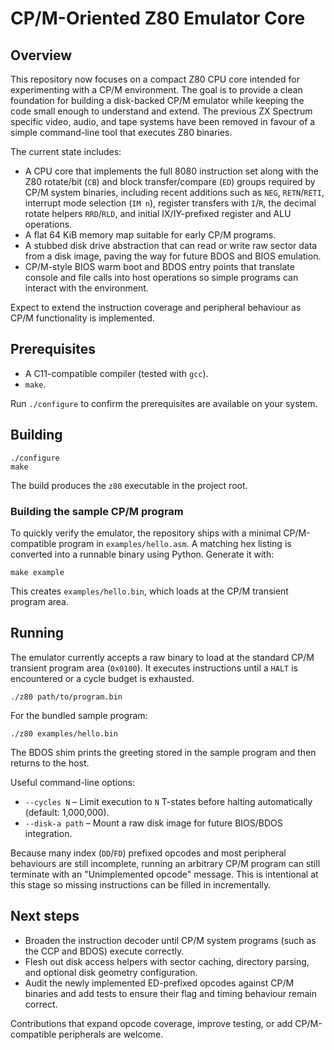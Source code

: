 # CP/M-Oriented Z80 Emulator Core

## Overview
This repository now focuses on a compact Z80 CPU core intended for experimenting with a CP/M environment. The goal is to provide a clean foundation for building a disk-backed CP/M emulator while keeping the code small enough to understand and extend. The previous ZX Spectrum specific video, audio, and tape systems have been removed in favour of a simple command-line tool that executes Z80 binaries.

The current state includes:

- A CPU core that implements the full 8080 instruction set along with the Z80 rotate/bit (`CB`) and block transfer/compare (`ED`) groups required by CP/M system binaries, including recent additions such as `NEG`, `RETN`/`RETI`, interrupt mode selection (`IM n`), register transfers with `I`/`R`, the decimal rotate helpers `RRD`/`RLD`, and initial IX/IY-prefixed register and ALU operations.
- A flat 64 KiB memory map suitable for early CP/M programs.
- A stubbed disk drive abstraction that can read or write raw sector data from a disk image, paving the way for future BDOS and BIOS emulation.
- CP/M-style BIOS warm boot and BDOS entry points that translate console and file calls into host operations so simple programs can interact with the environment.

Expect to extend the instruction coverage and peripheral behaviour as CP/M functionality is implemented.

## Prerequisites
- A C11-compatible compiler (tested with `gcc`).
- `make`.

Run `./configure` to confirm the prerequisites are available on your system.

## Building
```
./configure
make
```

The build produces the `z80` executable in the project root.

### Building the sample CP/M program

To quickly verify the emulator, the repository ships with a minimal CP/M-compatible program in `examples/hello.asm`. A matching
hex listing is converted into a runnable binary using Python. Generate it with:

```
make example
```

This creates `examples/hello.bin`, which loads at the CP/M transient program area.

## Running
The emulator currently accepts a raw binary to load at the standard CP/M transient program area (`0x0100`). It executes instructions until a `HALT` is encountered or a cycle budget is exhausted.

```
./z80 path/to/program.bin
```

For the bundled sample program:

```
./z80 examples/hello.bin
```

The BDOS shim prints the greeting stored in the sample program and then returns to the host.

Useful command-line options:

- `--cycles N` – Limit execution to `N` T-states before halting automatically (default: 1,000,000).
- `--disk-a path` – Mount a raw disk image for future BIOS/BDOS integration.

Because many index (`DD`/`FD`) prefixed opcodes and most peripheral behaviours are still incomplete, running an arbitrary CP/M program can still terminate with an "Unimplemented opcode" message. This is intentional at this stage so missing instructions can be filled in incrementally.

## Next steps
- Broaden the instruction decoder until CP/M system programs (such as the CCP and BDOS) execute correctly.
- Flesh out disk access helpers with sector caching, directory parsing, and optional disk geometry configuration.
- Audit the newly implemented ED-prefixed opcodes against CP/M binaries and add tests to ensure their flag and timing behaviour remain correct.

Contributions that expand opcode coverage, improve testing, or add CP/M-compatible peripherals are welcome.
